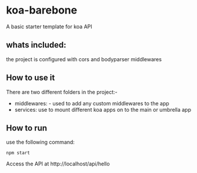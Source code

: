 # koa-barebone
A basic starter template for koa API

## whats included:
the project is configured with cors and bodyparser middlewares

## How to use it
There are two different folders in the project:-
- middlewares: - used to add any custom middlewares to the app
- services: use to mount different koa apps on to the main or umbrella app

## How to run
use the following command:

```
npm start
```

Access the API at http://localhost/api/hello
